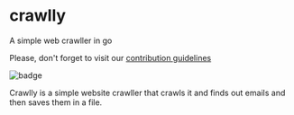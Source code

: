 # crawlly
A simple web crawller in go

Please, don't forget to visit our [contribution guidelines](./CONTRIBUTING.md)

![badge](https://img.shields.io/badge/GO-1.10-blue.svg?longCache=true&style=for-the-badge)

Crawlly is a simple website crawller that crawls it and finds out emails and then saves them in a file. 
